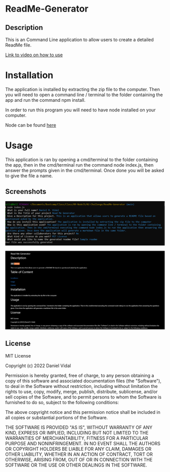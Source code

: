 # ReadMe-Generator

## Description
This is an Command Line application to allow users to create a detailed ReadMe file.

[Link to video on how to use](https://drive.google.com/file/d/1hIVas6-zOYIMw9RJsPeAi588SUYnH6Ws/view)


# Installation

The application is installed by extracting the zip file to the computer. Then you will need to open a command line / terminal to the folder containing the app and run the command npm install.

In order to run this program you will need to have node installed on your computer.

Node can be found [here](https://nodejs.org/en/download/)

# Usage

This application is ran by opening a cmd/terminal to the folder containing the app, then in the cmd/terminal run the command node index.js, then answer the prompts given in the cmd/terminal. Once done you will be asked to give the file a name.


## Screenshots
![Read Me Generator Screenshot](./assets/read-me-screenshot-1.png)

![Read Me Generator Screenshot](./assets/read-me-screenshot-2.png)

## License
MIT License

Copyright (c) 2022 Daniel Vidal

Permission is hereby granted, free of charge, to any person obtaining a copy
of this software and associated documentation files (the "Software"), to deal
in the Software without restriction, including without limitation the rights
to use, copy, modify, merge, publish, distribute, sublicense, and/or sell
copies of the Software, and to permit persons to whom the Software is
furnished to do so, subject to the following conditions:

The above copyright notice and this permission notice shall be included in all
copies or substantial portions of the Software.

THE SOFTWARE IS PROVIDED "AS IS", WITHOUT WARRANTY OF ANY KIND, EXPRESS OR
IMPLIED, INCLUDING BUT NOT LIMITED TO THE WARRANTIES OF MERCHANTABILITY,
FITNESS FOR A PARTICULAR PURPOSE AND NONINFRINGEMENT. IN NO EVENT SHALL THE
AUTHORS OR COPYRIGHT HOLDERS BE LIABLE FOR ANY CLAIM, DAMAGES OR OTHER
LIABILITY, WHETHER IN AN ACTION OF CONTRACT, TORT OR OTHERWISE, ARISING FROM,
OUT OF OR IN CONNECTION WITH THE SOFTWARE OR THE USE OR OTHER DEALINGS IN THE
SOFTWARE.
